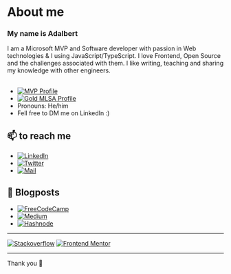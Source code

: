 # About me 

<!-- <h1 align="left" id="adalbertpungu-title">Hi there 👋🏽</h1> -->
<h3 align="left">My name is Adalbert</h3>
I am a Microsoft MVP and Software developer with passion in Web technologies & I using JavaScript/TypeScript. I love Frontend, Open Source and the challenges associated with them. I like writing, teaching and sharing my knowledge with other engineers.
<br><br>

<!-- <a href="#adalbertpungu-title">
  <img src="https://github-readme-stats.vercel.app/api?username=AdalbertPungu&show_icons=true&theme=react&count_private=true&include_all_commits=true" alt="Adalbert Pungu" align="right" />
</a> -->
- [![MVP Profile](https://img.shields.io/badge/Micosoft_MVP-Developer%20Technologies%20🏆-blue?style=flat&logo=microsoft)](https://mvp.microsoft.com/en-US/MVP/profile/57fe49dc-9da4-48a4-ba35-7e3589375c5e) &nbsp;
- [![Gold MLSA Profile](https://img.shields.io/badge/Gold-Microsoft%20Student%20Ambassador%20Graduated%20🏆-blue?style=flat&logo=microsoft)](https://mvp.microsoft.com/fr-FR/studentambassadors/profile/070f61e0-5321-426d-93eb-bd3de87a4ae5) &nbsp;
- Pronouns: He/him
- Fell free to DM me on LinkedIn :)

## 📫 to reach me

<p align="left">

- <a href="https://www.linkedin.com/in/AdalbertPungu/"><img alt="LinkedIn" src="https://img.shields.io/badge/LinkedIn-AdalbertPungu-blue?style=flat-square&logo=linkedin"></a>
- <a href="https://twitter.com/AdalbertPungu"><img alt="Twitter" src="https://img.shields.io/badge/Twitter-AdalbertPungu-blue?style=flat-square&logo=twitter"></a>
- <a href="mailto:adalbertpungu@gmail.com"><img alt="Mail" src="https://img.shields.io/badge/Email-AdalbertPungu-blue?style=flat-square"></a>
</p>

## 📙 Blogposts

- <a href="https://www.freecodecamp.org/news/author/AdalbertPungu"><img alt="FreeCodeCamp" src="https://img.shields.io/badge/FreeCodeCamp-AdalbertPungu-blue?style=flat-square&logo=FreeCodeCamp"></a>
- <a href="https://adalbertpungu.medium.com/"><img alt="Medium" src="https://img.shields.io/badge/Medium-AdalbertPungu-black?style=flat-square&logo=Medium"></a> 
- <a href="https://adalbertpungu.hashnode.dev/"><img alt="Hashnode" src="https://img.shields.io/badge/Hashnode-AdalbertPungu-blue?style=flat-square&logo=Hashnode"></a>

<hr>
<a href="https://stackoverflow.com/users/14471093/adalbert-pungu"><img alt="Stackoverflow" src="https://img.shields.io/badge/StackOverFlow-AdalbertPungu-blue?style=flat-square&logo=stackoverflow"></a>
<a href="https://www.frontendmentor.io/profile/AdalbertPungu"><img alt="Frontend Mentor" src="https://img.shields.io/badge/Frontend Mentor-AdalbertPungu-blue?style=flat-square&logo=frontendmentor"></a>
<hr>

Thank you 🙏
